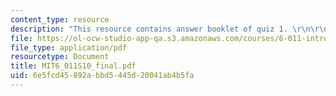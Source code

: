 ```yaml
---
content_type: resource
description: "This resource contains answer booklet of quiz 1. \r\n\r\n"
file: https://ol-ocw-studio-app-qa.s3.amazonaws.com/courses/6-011-introduction-to-communication-control-and-signal-processing-spring-2010/6e5fcd45892abbd5445d20041ab4b5fa_MIT6_011S10_final.pdf
file_type: application/pdf
resourcetype: Document
title: MIT6_011S10_final.pdf
uid: 6e5fcd45-892a-bbd5-445d-20041ab4b5fa
---
```


